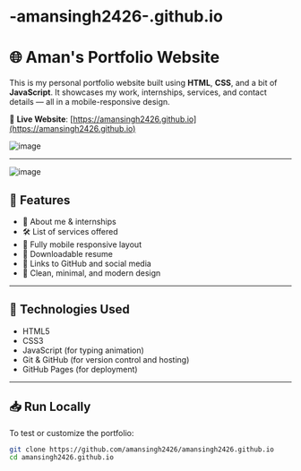 # -amansingh2426-.github.io
# 🌐 Aman's Portfolio Website

This is my personal portfolio website built using **HTML**, **CSS**, and a bit of **JavaScript**. It showcases my work, internships, services, and contact details — all in a mobile-responsive design.

🔗 **Live Website**: [https://amansingh2426.github.io](https://amansingh2426.github.io)

![image](https://github.com/user-attachments/assets/ec32726a-b762-4045-ac88-5aa75542f8fd)

---

![image](https://github.com/user-attachments/assets/e3312b41-91ac-4045-9122-128ab930e4f4)


## 📌 Features

- 💼 About me & internships
- 🛠️ List of services offered
- 📱 Fully mobile responsive layout
- 📄 Downloadable resume
- 🔗 Links to GitHub and social media
- 🌙 Clean, minimal, and modern design

---

## 🚀 Technologies Used

- HTML5
- CSS3
- JavaScript (for typing animation)
- Git & GitHub (for version control and hosting)
- GitHub Pages (for deployment)

---

## 📥 Run Locally

To test or customize the portfolio:

```bash
git clone https://github.com/amansingh2426/amansingh2426.github.io
cd amansingh2426.github.io
